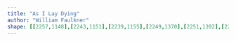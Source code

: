 ```yaml
---
title: "As I Lay Dying"
author: "William Faulkner"
shape: [[2257,1148],[2243,1151],[2239,1155],[2249,1370],[2251,1392],[2256,1407],[2253,1420],[2253,1431],[2255,1439],[2255,1472],[2257,1477],[2268,1480],[2281,1480],[2298,1479],[2302,1475],[2298,1428],[2297,1376],[2294,1340],[2294,1308],[2290,1266],[2290,1240],[2287,1223],[2285,1166],[2283,1157],[2279,1152],[2273,1149],[2258,1149]]
---
```

